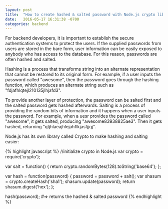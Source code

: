 ```yaml
---
layout: post
title:  "How to create hashed & salted password with Node.js crypto library"
date:   2016-05-17 16:31:38 -0700
categories: backend 
---
```

For backend developers, it is important to establish the secure authentication systems to protect the users. If the supplied passwords from users are stored in the bare form, user information can be easily exposed to anybody who has access to the database. For this reason, passwords are often hashed and salted.

Hashing is a process that transforms string into an alternate representation that cannot be restored to its original form. For example, if a user inputs the password called "awesome", then the password goes through the hashing function, which produces an alternate string such as "fdjafhlqtejl210135jlhjafd3". 

To provide another layer of protection, the password can be salted first and the salted password gets hashed afterwards. Salting is a process of providing the random bits of information and it happens when a user inputs the password. For example, when a uesr provides the password called "awesome", it gets salted, producing "awesome83938825ae3". Then it gets hashed, returning "qtjhlaeajhlejahflkjasfjjqj". 

Node.js has its own library called Crypto to make hashing and salting easier:

{% highlight javascript %}
//initialize crypto in Node.js
var crypto = require('crypto');

var salt = function() {
	return crypto.randomBytes(128).toString('base64');
};

var hash = function(password) {
	password = password + salt();
	var shasum = crypto.createHash('sha1');
	shasum.update(password);
	return shasum.digest('hex');
};

hash(password);
#=> returns the hashed & salted password
{% endhighlight %}

<!-- Check out the [Jekyll docs][jekyll-docs] for more info on how to get the most out of Jekyll. File all bugs/feature requests at [Jekyll’s GitHub repo][jekyll-gh]. If you have questions, you can ask them on [Jekyll Talk][jekyll-talk].

[jekyll-docs]: http://jekyllrb.com/docs/home
[jekyll-gh]:   https://github.com/jekyll/jekyll
[jekyll-talk]: https://talk.jekyllrb.com/ -->
